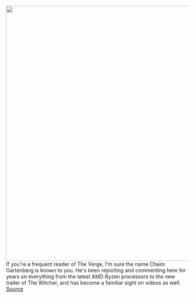 <img src='https://cdn.vox-cdn.com/thumbor/6EB0mADJ3Ei27S7oboA8YzDSFGs=/0x0:2040x1360/1200x675/filters:focal(848x211:1174x537)/cdn.vox-cdn.com/uploads/chorus_image/image/69752449/cgartenberg_210816_4718_0002.0.jpg' width='700px' /><br/>
If you're a frequent reader of The Verge, I'm sure the name Chaim Gartenberg is known to you. He's been reporting and commenting here for years on everything from the latest AMD Ryzen processors to the new trailer of The Witcher, and has become a familiar sight on videos as well.
<a href='https://www.theverge.com/22628813/remote-work-desk-home-set-up-chaim-gartenberg'> Source <a/>